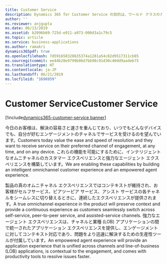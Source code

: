 ```yaml
---
title: Customer Service
description: Dynamics 365 for Customer Service の目的は、ワールド クラスのカスタマー エクスペリエンスを提供することで、企業が競合他社との差別化を図れるようにすることです。
author: ''
ms.reviewer: anjgupta
ms.date: 06/13/2019
ms.assetid: b2096b69-725d-e911-a973-000d3a1c79c5
ms.topic: article
ms.service: business-applications
ms.author: ramakri
dynamics365pdf: true
ms.openlocfilehash: 7d591658328635374a1281a54c82d9517311cb85
ms.sourcegitcommit: ee44b28e9799b06d7bb98c91d30c40dd9aadeb75
ms.translationtype: HT
ms.contentlocale: ja-JP
ms.lasthandoff: 06/21/2019
ms.locfileid: "1696959"
---
```

# <a name="customer-service"></a><span data-ttu-id="83e57-103">Customer Service</span><span class="sxs-lookup"><span data-stu-id="83e57-103">Customer Service</span></span>

[!include[dynamics365-customer-service banner](../includes/dynamics365-customer-service.md)]

<span data-ttu-id="83e57-104">今日のお客様は、解決の容易さと速さを重んじており、いつでもどんなデバイスでも、自分が好むエンゲージメントのチャネルでサービスを受けるのを望んでいます。</span><span class="sxs-lookup"><span data-stu-id="83e57-104">Customers today value the ease and speed of resolution and they want to receive service on their preferred channel of engagement, at any time, and on any device.</span></span> <span data-ttu-id="83e57-105">これらの機能を可能にするために、インテリジェントなオムニチャネルのカスタマー エクスペリエンスと強力なエージェント エクスペリエンスを構築しています。</span><span class="sxs-lookup"><span data-stu-id="83e57-105">We are enabling these capabilities by building an intelligent omnichannel customer experience and an empowered agent experience.</span></span>

<span data-ttu-id="83e57-106">製品の真のオムニチャネル エクスペリエンスではコンテキストが維持され、お客様がセルフサービス、ピアツーピア サービス、アシスト サービスの各チャネルをシームレスに切り替えるときに、連続したエクスペリエンスが提供されます。</span><span class="sxs-lookup"><span data-stu-id="83e57-106">A true omnichannel experience in the product will preserve context and provide a continuous experience as customers seamlessly switch across self-service, peer-to-peer service, and assisted-service channels.</span></span> <span data-ttu-id="83e57-107">強力なエージェント エクスペリエンスは、チャネルと業種 (LOB) アプリケーションの間で統一されたアプリケーション エクスペリエンスを提供し、エンゲージメントに対してコンテキスト対応であり、問題をより迅速に解決するための生産性ツールが付属しています。</span><span class="sxs-lookup"><span data-stu-id="83e57-107">An empowered agent experience will provide an application experience that is unified across channels and line-of-business (LOB) applications, is contextual to the engagement, and comes with productivity tools to resolve issues faster.</span></span>
